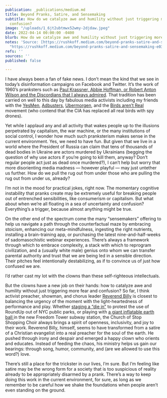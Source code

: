 ```yaml
---
publication: _publications/medium.md
title: Beyond Pranks, Satire, and Sensemaking
subtitle: How do we catalyze awe and humility without just triggering more fear and
  confusion?
image: "/uploads/1_6jt2ubtmwx52wmy-2djdaw.jpeg"
date: 2022-04-14 00:00:00 -0400
blurb: How do we catalyze awe and humility without just triggering more fear and confusion?
notes: 'Source: [https://rushkoff.medium.com/beyond-pranks-satire-and-sensemaking-e03118b718c7](https://rushkoff.medium.com/beyond-pranks-satire-and-sensemaking-e03118b718c7
  "https://rushkoff.medium.com/beyond-pranks-satire-and-sensemaking-e03118b718c7")'
refs: ''
sources: ''
published: false

---
```

I have always been a fan of fake news. I don’t mean the kind that we see in today’s disinformation campaigns on Facebook and Twitter. It’s the work of 1960’s pranksters such as [Paul Krassner, Abbie Hoffman, or Robert Anton Wilson and the Discordians that I always admired](https://medium.com/team-human/operation-mindfuck-2-0-358f9d237174). That tradition has been carried on well to this day by fabulous media activists including my friends with the [YesMen](http://theyesmen.org/), [Adbusters](http://adbusters.org/), [Ubermorgen](http://ubermorgen.com/), and the [Birds aren’t Real ](http://birdsarentreal.com/)movement (who contend that the CIA has replaced all real birds with spy drones).

Yet while I applaud any and all activity that wakes people up to the illusions perpetrated by capitalism, the war machine, or the many institutions of social control, I wonder how much such pranksterism makes sense in the current environment. Yes, we need to have fun. But given that we live in a world where the President of Russia can claim that tens of thousands of dead bodies in Ukraine are actors murdered by Ukrainians (begging the question of why use actors if you’re going to kill them, anyway? Don’t regular people act just as dead once murdered?), I can’t help but worry that more disorienting media madness — however playful — may just untether us further. How do we pull the rug out from under those who are pulling the rug out from under us, already?

I’m not in the mood for practical jokes, right now. The momentary cognitive instability that pranks create may be extremely useful for breaking people out of entrenched sensibilities, like consumerism or capitalism. But what about when we’re all floating in a sea of uncertainty and confusion? Everything’s a trigger, because almost anything might be true.

On the other end of the spectrum come the many “sensemakers” offering to help us navigate a path through the counterfactual maze by embracing stoicism, enhancing our meta-mindfulness, ingesting the right nutrients, installing a brain-training app, or purchasing the latest nine-and-half-weeks of sadomasochistic webinar experiences. There’s always a framework through which to embrace complexity, a stack with which to reprogram civilization, and a (usually white male) genius onto whom we can transfer parental authority and trust that we are being led in a sensible direction. Their pitches feel intentionally destabilizing, as if to convince us of just how confused we are.

I’d rather cast my lot with the clowns than these self-righteous intellectuals.

But the clowns have a new job on their hands: how to catalyze awe and humility without just triggering more fear and confusion? So far, I think activist preacher, showman, and chorus leader [Reverend Billy](http://revbilly.com/) is closest to balancing the urgency of the moment with the light-heartedness of performance and play. Whether [staging a “die in”](https://revbilly.com/glyphosate-map/) to protest the use of RoundUp out of NYC public parks, or playing with [a giant inflatable earth ball ](https://revbilly.com/events/)in the new Freedom Tower subway station, the Church of Stop Shopping Choir always brings a spirit of openness, inclusivity, and joy to their work. Reverend Billy, himself, seems to have transformed from a satire of a Christian evangelist into a real preacher for the soul of the earth. He pushed through irony and despair and emerged a happy clown who orients and educates. Instead of feeding the chaos, his ministry helps us gain our bearings: through song, humor, community, and (are we allowed to use this word?) love.

There’s still a place for the trickster in our lives, I’m sure. But I’m feeling like satire may be the wrong form for a society that is too suspicious of reality already to be appropriately disarmed by a prank. There’s a way to keep doing this work in the current environment, for sure, as long as we remember to be careful how we shake the foundations when people aren’t even standing on the ground.